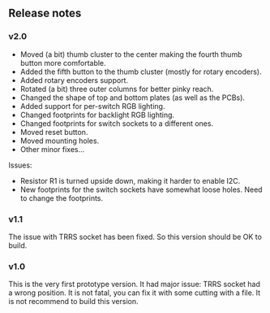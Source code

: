 ## Release notes

### v2.0

* Moved (a bit) thumb cluster to the center making the fourth thumb button more comfortable.
* Added the fifth button to the thumb cluster (mostly for rotary encoders).
* Added rotary encoders support.
* Rotated (a bit) three outer columns for better pinky reach.
* Changed the shape of top and bottom plates (as well as the PCBs).
* Added support for per-switch RGB lighting.
* Changed footprints for backlight RGB lighting.
* Changed footprints for switch sockets to a different ones.
* Moved reset button.
* Moved mounting holes.
* Other minor fixes...

Issues:
* Resistor R1 is turned upside down, making it harder to enable I2C.
* New footprints for the switch sockets have somewhat loose holes. Need to change the footprints.

### v1.1

The issue with TRRS socket has been fixed. So this version should be OK to build.


### v1.0

This is the very first prototype version. It had major issue: TRRS socket had a wrong position. It is not fatal,
you can fix it with some cutting with a file. It is not recommend to build this version.
